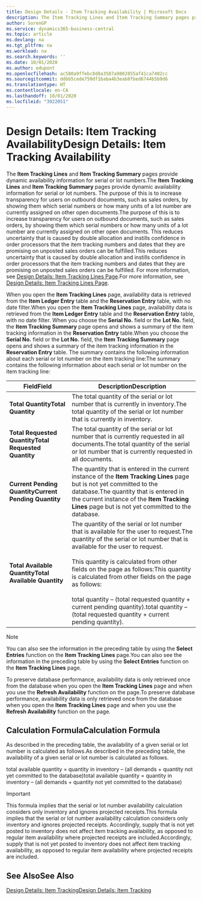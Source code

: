 ```yaml
---
title: Design Details - Item Tracking Availability | Microsoft Docs
description: The Item Tracking Lines and Item Tracking Summary pages provide dynamic availability information for serial or lot numbers. The purpose of this is to increase transparency for users on outbound documents, such as sales orders, by showing them which serial numbers or how many units of a lot number are currently assigned on other open documents.
author: SorenGP
ms.service: dynamics365-business-central
ms.topic: article
ms.devlang: na
ms.tgt_pltfrm: na
ms.workload: na
ms.search.keywords: ''
ms.date: 10/01/2020
ms.author: edupont
ms.openlocfilehash: ac580a9ffebc8d8a3587a9802855af41ca7402cc
ms.sourcegitcommit: ddbb5cede750df1baba4b3eab8fbed6744b5b9d6
ms.translationtype: HT
ms.contentlocale: en-CA
ms.lasthandoff: 10/01/2020
ms.locfileid: "3922051"
---
```

# <a name="design-details-item-tracking-availability"></a><span data-ttu-id="d9428-104">Design Details: Item Tracking Availability</span><span class="sxs-lookup"><span data-stu-id="d9428-104">Design Details: Item Tracking Availability</span></span>
<span data-ttu-id="d9428-105">The **Item Tracking Lines** and **Item Tracking Summary** pages provide dynamic availability information for serial or lot numbers.</span><span class="sxs-lookup"><span data-stu-id="d9428-105">The **Item Tracking Lines** and **Item Tracking Summary** pages provide dynamic availability information for serial or lot numbers.</span></span> <span data-ttu-id="d9428-106">The purpose of this is to increase transparency for users on outbound documents, such as sales orders, by showing them which serial numbers or how many units of a lot number are currently assigned on other open documents.</span><span class="sxs-lookup"><span data-stu-id="d9428-106">The purpose of this is to increase transparency for users on outbound documents, such as sales orders, by showing them which serial numbers or how many units of a lot number are currently assigned on other open documents.</span></span> <span data-ttu-id="d9428-107">This reduces uncertainty that is caused by double allocation and instills confidence in order processors that the item tracking numbers and dates that they are promising on unposted sales orders can be fulfilled.</span><span class="sxs-lookup"><span data-stu-id="d9428-107">This reduces uncertainty that is caused by double allocation and instills confidence in order processors that the item tracking numbers and dates that they are promising on unposted sales orders can be fulfilled.</span></span> <span data-ttu-id="d9428-108">For more information, see [Design Details: Item Tracking Lines Page](design-details-item-tracking-lines-window.md).</span><span class="sxs-lookup"><span data-stu-id="d9428-108">For more information, see [Design Details: Item Tracking Lines Page](design-details-item-tracking-lines-window.md).</span></span>  

 <span data-ttu-id="d9428-109">When you open the **Item Tracking Lines** page, availability data is retrieved from the **Item Ledger Entry** table and the **Reservation Entry** table, with no date filter.</span><span class="sxs-lookup"><span data-stu-id="d9428-109">When you open the **Item Tracking Lines** page, availability data is retrieved from the **Item Ledger Entry** table and the **Reservation Entry** table, with no date filter.</span></span> <span data-ttu-id="d9428-110">When you choose the **Serial No.** field or the **Lot No.** field, the **Item Tracking Summary** page opens and shows a summary of the item tracking information in the **Reservation Entry** table.</span><span class="sxs-lookup"><span data-stu-id="d9428-110">When you choose the **Serial No.** field or the **Lot No.** field, the **Item Tracking Summary** page opens and shows a summary of the item tracking information in the **Reservation Entry** table.</span></span> <span data-ttu-id="d9428-111">The summary contains the following information about each serial or lot number on the item tracking line:</span><span class="sxs-lookup"><span data-stu-id="d9428-111">The summary contains the following information about each serial or lot number on the item tracking line:</span></span>  

|<span data-ttu-id="d9428-112">Field</span><span class="sxs-lookup"><span data-stu-id="d9428-112">Field</span></span>|<span data-ttu-id="d9428-113">Description</span><span class="sxs-lookup"><span data-stu-id="d9428-113">Description</span></span>|  
|---------------------------------|---------------------------------------|  
|<span data-ttu-id="d9428-114">**Total Quantity**</span><span class="sxs-lookup"><span data-stu-id="d9428-114">**Total Quantity**</span></span>|<span data-ttu-id="d9428-115">The total quantity of the serial or lot number that is currently in inventory.</span><span class="sxs-lookup"><span data-stu-id="d9428-115">The total quantity of the serial or lot number that is currently in inventory.</span></span>|  
|<span data-ttu-id="d9428-116">**Total Requested Quantity**</span><span class="sxs-lookup"><span data-stu-id="d9428-116">**Total Requested Quantity**</span></span>|<span data-ttu-id="d9428-117">The total quantity of the serial or lot number that is currently requested in all documents.</span><span class="sxs-lookup"><span data-stu-id="d9428-117">The total quantity of the serial or lot number that is currently requested in all documents.</span></span>|  
|<span data-ttu-id="d9428-118">**Current Pending Quantity**</span><span class="sxs-lookup"><span data-stu-id="d9428-118">**Current Pending Quantity**</span></span>|<span data-ttu-id="d9428-119">The quantity that is entered in the current instance of the **Item Tracking Lines** page but is not yet committed to the database.</span><span class="sxs-lookup"><span data-stu-id="d9428-119">The quantity that is entered in the current instance of the **Item Tracking Lines** page but is not yet committed to the database.</span></span>|  
|<span data-ttu-id="d9428-120">**Total Available Quantity**</span><span class="sxs-lookup"><span data-stu-id="d9428-120">**Total Available Quantity**</span></span>|<span data-ttu-id="d9428-121">The quantity of the serial or lot number that is available for the user to request.</span><span class="sxs-lookup"><span data-stu-id="d9428-121">The quantity of the serial or lot number that is available for the user to request.</span></span><br /><br /> <span data-ttu-id="d9428-122">This quantity is calculated from other fields on the page as follows:</span><span class="sxs-lookup"><span data-stu-id="d9428-122">This quantity is calculated from other fields on the page as follows:</span></span><br /><br /> <span data-ttu-id="d9428-123">total quantity – (total requested quantity + current pending quantity).</span><span class="sxs-lookup"><span data-stu-id="d9428-123">total quantity – (total requested quantity + current pending quantity).</span></span>|  

> [!NOTE]  
>  <span data-ttu-id="d9428-124">You can also see the information in the preceding table by using the **Select Entries** function on the **Item Tracking Lines** page.</span><span class="sxs-lookup"><span data-stu-id="d9428-124">You can also see the information in the preceding table by using the **Select Entries** function on the **Item Tracking Lines** page.</span></span>  

 <span data-ttu-id="d9428-125">To preserve database performance, availability data is only retrieved once from the database when you open the **Item Tracking Lines** page and when you use the **Refresh Availability** function on the page.</span><span class="sxs-lookup"><span data-stu-id="d9428-125">To preserve database performance, availability data is only retrieved once from the database when you open the **Item Tracking Lines** page and when you use the **Refresh Availability** function on the page.</span></span>  

## <a name="calculation-formula"></a><span data-ttu-id="d9428-126">Calculation Formula</span><span class="sxs-lookup"><span data-stu-id="d9428-126">Calculation Formula</span></span>  
 <span data-ttu-id="d9428-127">As described in the preceding table, the availability of a given serial or lot number is calculated as follows.</span><span class="sxs-lookup"><span data-stu-id="d9428-127">As described in the preceding table, the availability of a given serial or lot number is calculated as follows.</span></span>  

 <span data-ttu-id="d9428-128">total available quantity = quantity in inventory – (all demands + quantity not yet committed to the database)</span><span class="sxs-lookup"><span data-stu-id="d9428-128">total available quantity = quantity in inventory – (all demands + quantity not yet committed to the database)</span></span>  

> [!IMPORTANT]  
>  <span data-ttu-id="d9428-129">This formula implies that the serial or lot number availability calculation considers only inventory and ignores projected receipts.</span><span class="sxs-lookup"><span data-stu-id="d9428-129">This formula implies that the serial or lot number availability calculation considers only inventory and ignores projected receipts.</span></span> <span data-ttu-id="d9428-130">Accordingly, supply that is not yet posted to inventory does not affect item tracking availability, as opposed to regular item availability where projected receipts are included.</span><span class="sxs-lookup"><span data-stu-id="d9428-130">Accordingly, supply that is not yet posted to inventory does not affect item tracking availability, as opposed to regular item availability where projected receipts are included.</span></span>  

## <a name="see-also"></a><span data-ttu-id="d9428-131">See Also</span><span class="sxs-lookup"><span data-stu-id="d9428-131">See Also</span></span>  
 [<span data-ttu-id="d9428-132">Design Details: Item Tracking</span><span class="sxs-lookup"><span data-stu-id="d9428-132">Design Details: Item Tracking</span></span>](design-details-item-tracking.md)
